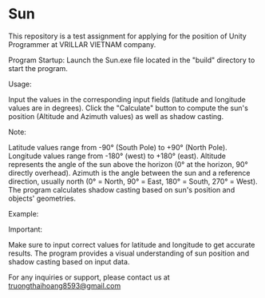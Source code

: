 # Sun
 This repository is a test assignment for applying for the position of Unity Programmer at VRILLAR VIETNAM company.

Program Startup:
Launch the Sun.exe file located in the "build" directory to start the program.

Usage:

Input the values in the corresponding input fields (latitude and longitude values are in degrees).
Click the "Calculate" button to compute the sun's position (Altitude and Azimuth values) as well as shadow casting.

Note:

Latitude values range from -90° (South Pole) to +90° (North Pole).
Longitude values range from -180° (west) to +180° (east).
Altitude represents the angle of the sun above the horizon (0° at the horizon, 90° directly overhead).
Azimuth is the angle between the sun and a reference direction, usually north (0° = North, 90° = East, 180° = South, 270° = West).
The program calculates shadow casting based on sun's position and objects' geometries.

Example:

Important:

Make sure to input correct values for latitude and longitude to get accurate results.
The program provides a visual understanding of sun position and shadow casting based on input data.

For any inquiries or support, please contact us at truongthaihoang8593@gmail.com